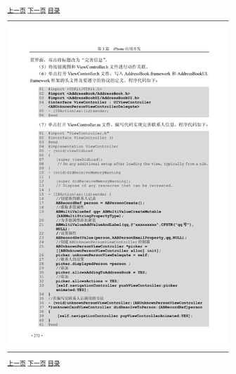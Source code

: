 [上一页](283.md) [下一页](285.md) [目录](../README.md)

***

![284](../images/284.png)

***

[上一页](283.md) [下一页](285.md) [目录](../README.md)